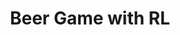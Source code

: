 ---
layout: page
title: Beer Game with RL
description: Deep Q-learning for Beer Inventory Management
img: assets/img/RLbeergame.png
redirect: https://github.com/amoghdadhich/RL-Project-Fall-24
importance: 2
category: course
---